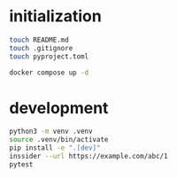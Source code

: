 # initialization

```sh
touch README.md
touch .gitignore
touch pyproject.toml

docker compose up -d
```

# development

```sh
python3 -m venv .venv
source .venv/bin/activate
pip install -e ".[dev]"
inssider --url https://example.com/abc/1
pytest
```
